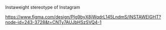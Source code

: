 Instaweight stereotype of Instagram

https://www.figma.com/design/PIg9byX8jWqdrL145LndmS/INSTAWEIGHT?node-id=243-3728&t=CNTy7AUJbHSzSVQ4-1
